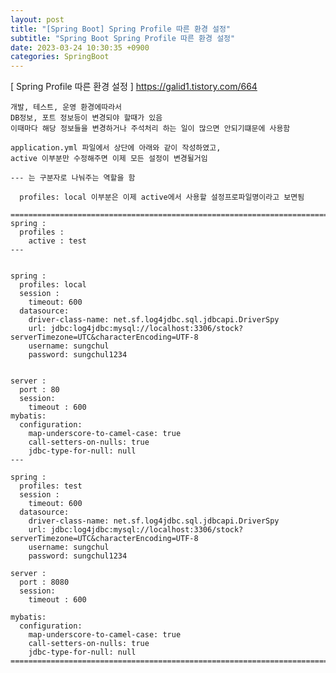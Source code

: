 ```yaml
---
layout: post
title: "[Spring Boot] Spring Profile 따른 환경 설정"
subtitle: "Spring Boot Spring Profile 따른 환경 설정"
date: 2023-03-24 10:30:35 +0900
categories: SpringBoot
---
```

[ Spring Profile 따른 환경 설정 ]
	https://galid1.tistory.com/664

	개발, 테스트, 운영 환경에따라서
	DB정보, 포트 정보등이 변경되야 할때가 있음
	이때마다 해당 정보들을 변경하거나 주석처리 하는 일이 많으면 안되기떄문에 사용함

	application.yml 파일에서 상단에 아래와 같이 작성하였고, 
	active 이부분만 수정해주면 이제 모든 설정이 변경될거임

	--- 는 구분자로 나눠주는 역할을 함

	  profiles: local 이부분은 이제 active에서 사용할 설정프로파일명이라고 보면됨

	=================================================================================================================
	spring :
	  profiles :
		active : test
	---


	spring :
	  profiles: local
	  session :
		timeout: 600
	  datasource:
		driver-class-name: net.sf.log4jdbc.sql.jdbcapi.DriverSpy
		url: jdbc:log4jdbc:mysql://localhost:3306/stock?serverTimezone=UTC&characterEncoding=UTF-8
		username: sungchul
		password: sungchul1234


	server :
	  port : 80
	  session:
		timeout : 600
	mybatis:
	  configuration:
		map-underscore-to-camel-case: true
		call-setters-on-nulls: true
		jdbc-type-for-null: null
	---

	spring :
	  profiles: test
	  session :
		timeout: 600
	  datasource:
		driver-class-name: net.sf.log4jdbc.sql.jdbcapi.DriverSpy
		url: jdbc:log4jdbc:mysql://localhost:3306/stock?serverTimezone=UTC&characterEncoding=UTF-8
		username: sungchul
		password: sungchul1234

	server :
	  port : 8080
	  session:
		timeout : 600
	
	mybatis:
	  configuration:
		map-underscore-to-camel-case: true
		call-setters-on-nulls: true
		jdbc-type-for-null: null
	=================================================================================================================


	
